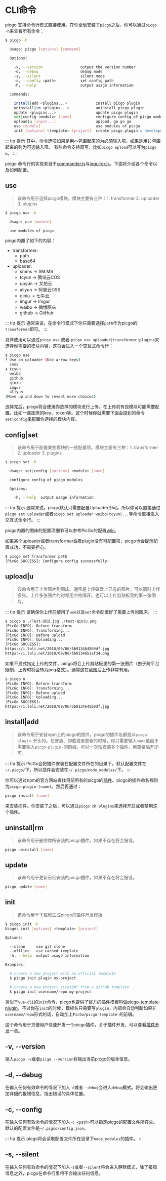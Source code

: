 # CLI命令

picgo 支持命令行模式直接使用。在你全局安装了`picgo`之后，你可以通过`picgo -h`来查看所有命令：

```bash
$ picgo -h

  Usage: picgo [options] [command]

  Options:

    -v, --version                 output the version number
    -d, --debug                   debug mode
    -s, --silent                  silent mode
    -c, --config <path>           set config path
    -h, --help                    output usage information

  Commands:

    install|add <plugins...>             install picgo plugin
    uninstall|rm <plugins...>            uninstall picgo plugin
    update <plugins...>                  update picgo plugin
    set|config <module> [name]           configure config of picgo modules
    upload|u [input...]                  upload, go go go
    use [module]                         use modules of picgo
    init [options] <template> [project]  create picgo plugin's development templates
```

::: tip 提示
其中，命令选项如果是用`<>`包围起来的为必须输入项，如果是用`[]`包围起来的则为可选输入项。
有些命令支持简写，比如`picgo upload`可以写为`picgo u`。
:::

picgo 命令行的实现来自于[commander.js](https://github.com/tj/commander.js/)与[inquirer.js](https://github.com/SBoudrias/Inquirer.js/)。下面将介绍各个命令以及如何配置。

## use

> 该命令用于选择picgo模块。模块主要有三种：1. transformer 2. uploader 3. plugins

```bash
$ picgo use -h

  Usage: use [module]

  use modules of picgo
```

picgo内置了如下的内容：

- transformer:
  - path
  - base64
- uploader:
  - smms -> SM.MS
  - tcyun -> 腾讯云COS
  - upyun -> 又拍云
  - aliyun -> 阿里云OSS
  - qiniu -> 七牛云
  - imgur -> Imgur
  - weibo -> 微博图床
  - github -> GitHub

::: tip 提示
通常来说，在命令行模式下你只需要选择`path`作为picgo的`transformer`即可。
:::

具体使用可以通过`picgo use` 或者 `picgo use uploader|transformer|plugins`来选择你需要的模块内容，这将会进入一个交互式命令行：

```bash
$ picgo use
? Use an uploader (Use arrow keys)
  smms
❯ tcyun
  weibo
  github
  qiniu
  imgur
  aliyun
(Move up and down to reveal more choices)
```

选择完后，picgo将会使用你选择的模块进行上传。在上传前有些模块可能需要配置。比如一些图床的key、token等。这个时候你就需要下面会提到的命令`set|config`来配置你选择的模块内容。

## config|set

> 该命令用于配置某些模块的一些配置项。模块主要有三种：1. transformer 2. uploader 3. plugins

```bash
$ picgo set -h

  Usage: set|config [options] <module> [name]

  configure config of picgo modules

  Options:

    -h, --help  output usage information
```

::: tip 提示
通常来说，picgo默认只需要配置Uploader即可。所以你可以直接通过`picgo set uploader`或者`picgo set uploader weibo|tcyun|...`等命令直接进入交互式命令行。
:::

picgo内置的图床的配置项细节可以参考PicGo的配置[wiki](https://github.com/Molunerfinn/PicGo/wiki/%E8%AF%A6%E7%BB%86%E7%AA%97%E5%8F%A3%E7%9A%84%E4%BD%BF%E7%94%A8)。

如果某个uploader或者transformer或者plugin没有可配置项，picgo也会提示配置成功，不需要担心。

```bash
$ picgo set transformer path
[PicGo SUCCESS]: Configure config successfully!
```

## upload|u

> 该命令用于上传图片到图床。通常是上传磁盘上已有的图片，可以同时上传多张。上传多张图片的时候用空格隔开。也可以上传剪贴板里的第一张图片。

::: tip 提示
请确保你上传前使用了`use`以及`set`命令配置好了需要上传的图床。
:::

```bash
$ picgo u ./Test-测试.jpg ./test-qiniu.png
[PicGo INFO]: Before transform
[PicGo INFO]: Transforming...
[PicGo INFO]: Before upload
[PicGo INFO]: Uploading...
[PicGo SUCCESS]:
https://i.loli.net/2018/09/06/5b9134645b9df.jpg
https://i.loli.net/2018/09/06/5b9134651af34.png
```

如果不显式指定上传的文件，picgo将会上传剪贴板里的第一张图片（由于跨平台限制，上传时将会转为png格式）。通常这在截图后上传非常有用。

```bash
$ picgo u
[PicGo INFO]: Before transform
[PicGo INFO]: Transforming...
[PicGo INFO]: Before upload
[PicGo INFO]: Uploading...
[PicGo SUCCESS]:
https://i.loli.net/2018/09/06/5b9134645b9df.jpg
```

## install|add

> 该命令用于安装npm上的picgo的插件。picgo的插件名都是以`picgo-plugin-`开头的。在安装、卸载或者更新的时候，你只需要输入`name`值而不需要输入`picgo-plugin-`的前缀。可以一次性安装多个插件，用空格隔开即可。

::: tip 提示
PicGo会把插件安装在配置文件所在的目录下。默认配置文件在`~/.picgo/`下，所以插件会安装在`~/.picgo/node_modules/`下。
:::

你可以通过npm的官方网站查找目前所有的picgo的[插件](https://www.npmjs.com/search?q=picgo-plugin-)。picgo的插件命名规则为`picgo-plugin-[name]`。然后再通过：

```bash
picgo install [name]
```
来安装插件。你安装了之后，可以通过`picgo ch plugins`来选择开启或者禁用这个插件。

## uninstall|rm

> 该命令用于删除你所安装的picgo插件。如果不存在将会报错。

```bash
picgo uninstall [name]
```

## update

> 该命令用于更新已经安装的picgo插件。如果不存在将会报错。

```bash
picgo update [name]
```

## init

> 该命令用于下载和生成picgo的插件开发模板

```bash
$ picgo init -h
Usage: init [options] <template> [project]

Options:

  --clone     use git clone
  --offline   use cached template
  -h, --help  output usage information

Examples:

  # create a new project with an official template
  $ picgo init plugin my-project

  # create a new project straight from a github template
  $ picgo init username/repo my-project
```

类似于`vue-cli`的`init`命令，picgo也提供了官方的插件模板叫做[picgo-template-plugin](https://github.com/PicGo/picgo-template-plugin)，不过你在`init`的时候，模板名只需要写`plugin`，内部会自动判断如果非`username/repo`形式的话，自动加上`PicGo/picgo-template-`的前缀。

这个命令用于方便用户快速开发一个picgo插件。关于插件开发，可以查看[插件开发](/zh/dev-guide/)一章。

## -v, --version

输入`picgo -v`或者`picgo --version`将输出当前picgo的版本信息。

## -d, --debug

在输入任何有效命令的情况下加入`-d`或者`--debug`会进入`debug`模式。将会输出更加详细的报错信息，指出错误的具体位置。

## -c, --config

在输入任何有效命令的情况下加入`-c <path>`可以指定picgo的配置文件所在处。默认的配置文件是`~/.pigco/config.json`。

::: tip 提示
picgo将会读取配置文件所在目录下`node_modules`的插件。
:::

## -s, --silent

在输入任何有效命令的情况下加入`-s`或者`--silent`将会进入静默模式，除了报错信息之外，picgo在命令行里将不会输出任何信息。
